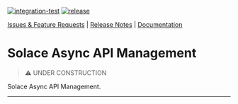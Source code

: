 
[![integration-test](https://github.com/solace-iot-team/async-apim/actions/workflows/integration-test.yml/badge.svg?branch=main)](https://github.com/solace-iot-team/async-apim/actions/workflows/integration-test.yml)
[![release](https://github.com/solace-iot-team/async-apim/actions/workflows/release.yml/badge.svg)](https://github.com/solace-iot-team/async-apim/actions/workflows/release.yml)


[Issues & Feature Requests](https://github.com/solace-iot-team/async-apim/issues) |
[Release Notes](./ReleaseNotes.md) |
[Documentation](https://solace-iot-team.github.io/async-apim/)

# Solace Async API Management

> :warning: UNDER CONSTRUCTION

Solace Async API Management.


---
